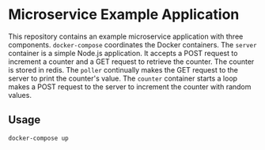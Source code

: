 # Microservice Example Application

This repository contains an example microservice application with three
components. `docker-compose` coordinates the Docker containers. The
`server` container is a simple Node.js application. It accepts a POST
request to increment a counter and a GET request to retrieve the
counter. The counter is stored in redis. The `poller` continually
makes the GET request to the server to print the counter's value. The
`counter` container starts a loop makes a POST request to the server
to increment the counter with random values.

## Usage

```
docker-compose up
```
